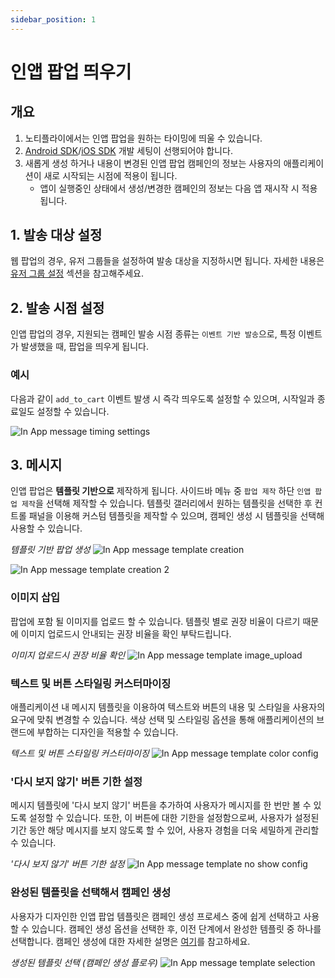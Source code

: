 ```yaml
---
sidebar_position: 1
---
```


# 인앱 팝업 띄우기

## 개요

1. 노티플라이에서는 인앱 팝업을 원하는 타이밍에 띄울 수 있습니다.
2. [Android SDK](/ko/developer-guide/client-sdk/android-sdk)/[iOS SDK](/ko/developer-guide/client-sdk/ios-sdk) 개발 세팅이 선행되어야 합니다.
3. 새롭게 생성 하거나 내용이 변경된 인앱 팝업 캠페인의 정보는 사용자의 애플리케이션이 새로 시작되는 시점에 적용이 됩니다.
   * 앱이 실행중인 상태에서 생성/변경한 캠페인의 정보는 다음 앱 재시작 시 적용 됩니다.

## 1. 발송 대상 설정

웹 팝업의 경우, 유저 그룹들을 설정하여 발송 대상을 지정하시면 됩니다.
자세한 내용은 [유저 그룹 설정](/ko/user-guide/campaigns/campaign-segments/segment#user-group-setup) 섹션을 참고해주세요.

## 2. 발송 시점 설정

인앱 팝업의 경우, 지원되는 캠페인 발송 시점 종류는 `이벤트 기반 발송`으로, 특정 이벤트가 발생했을 때, 팝업을 띄우게 됩니다.

### 예시

다음과 같이 `add_to_cart` 이벤트 발생 시 즉각 띄우도록 설정할 수 있으며, 시작일과 종료일도 설정할 수 있습니다.

![In App message timing settings](./img/in_app_message_timing.png)

## 3. 메시지

인앱 팝업은 **템플릿 기반으로** 제작하게 됩니다. 사이드바 메뉴 중 `팝업 제작` 하단 `인앱 팝업 제작`을 선택해 제작할 수 있습니다. 템플릿 갤러리에서 원하는 템플릿을 선택한 후 컨트롤 패널을 이용해 커스텀 템플릿을 제작할 수 있으며, 캠페인 생성 시 템플릿을 선택해 사용할 수 있습니다.

_템플릿 기반 팝업 생성_
![In App message template creation](./img/in_app_message_template_creation.png)

![In App message template creation 2](./img/in_app_message_template_creation_2.png)

### 이미지 삽입

팝업에 포함 될 이미지를 업로드 할 수 있습니다. 템플릿 별로 권장 비율이 다르기 때문에 이미지 업로드시 안내되는 권장 비율을 확인 부탁드립니다. 

_이미지 업로드시 권장 비율 확인_
![In App message template image_upload](./img/in_app_message_template_image_upload.png)


### 텍스트 및 버튼 스타일링 커스터마이징

애플리케이션 내 메시지 템플릿을 이용하여 텍스트와 버튼의 내용 및 스타일을 사용자의 요구에 맞춰 변경할 수 있습니다. 색상 선택 및 스타일링 옵션을 통해 애플리케이션의 브랜드에 부합하는 디자인을 적용할 수 있습니다.

_텍스트 및 버튼 스타일링 커스터마이징_
![In App message template color config](./img/in_app_message_template_color_selection.png)

### '다시 보지 않기' 버튼 기한 설정

메시지 템플릿에 '다시 보지 않기' 버튼을 추가하여 사용자가 메시지를 한 번만 볼 수 있도록 설정할 수 있습니다. 또한, 이 버튼에 대한 기한을 설정함으로써, 사용자가 설정된 기간 동안 해당 메시지를 보지 않도록 할 수 있어, 사용자 경험을 더욱 세밀하게 관리할 수 있습니다.

_'다시 보지 않기' 버튼 기한 설정_
![In App message template no show config](./img/in_app_message_template_no_show_config.png)

### 완성된 템플릿을 선택해서 캠페인 생성

사용자가 디자인한 인앱 팝업 템플릿은 캠페인 생성 프로세스 중에 쉽게 선택하고 사용할 수 있습니다. 캠페인 생성 옵션을 선택한 후, 이전 단계에서 완성한 템플릿 중 하나를 선택합니다. 캠페인 생성에 대한 자세한 설명은 [여기](/ko/user-guide/campaigns/basic)를 참고하세요.

_생성된 템플릿 선택 (캠페인 생성 플로우)_
![In App message template selection](./img/in_app_message_template_selection.png)
